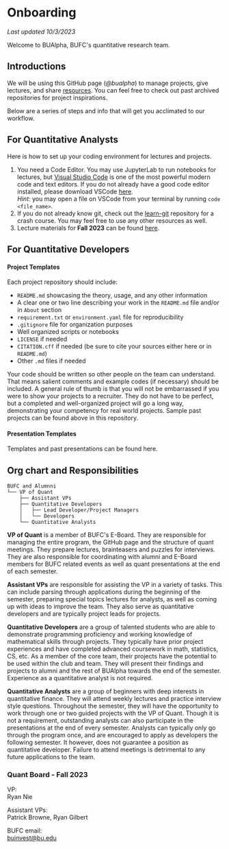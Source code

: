 # Onboarding
*Last updated 10/3/2023*

Welcome to BUAlpha, BUFC's quantitative research team.

## Introductions

We will be using this GitHub page (*@bualpha*) to manage projects, give lectures, and share [resources](https://github.com/bualpha/Resources). You can feel free to check out past archived repositories for project inspirations.

Below are a series of steps and info that will get you acclimated to our workflow.

## For Quantitative Analysts

Here is how to set up your coding environment for lectures and projects.

1. You need a Code Editor. You may use JupyterLab to run notebooks for lectures, but [Visual Studio Code](https://code.visualstudio.com/) is one of the most powerful modern code and text editors. If you do not already have a good code editor installed, please download VSCode [here](https://code.visualstudio.com/Download). \
*Hint:* you may open a file on VSCode from your terminal by running `code <file_name>`.
2. If you do not already know git, check out the [learn-git](https://github.com/bualpha/learn-git) repository for a crash course. You may feel free to use any other resources as well.
3. Lecture materials for **Fall 2023** can be found [here](https://github.com/bualpha/qa-f23).

## For Quantitative Developers

#### Project Templates
Each project repository should include:

* `README.md` showcasing the theory, usage, and any other information
* A clear one or two line describing your work in the `README.md` file and/or in `About` section
* `requirement.txt` or `environment.yaml` file for reproducibility
* `.gitignore` file for organization purposes
* Well organized scripts or notebooks
* `LICENSE` if needed
* `CITATION.cff` if needed (be sure to cite your sources either here or in `README.md`)
* Other `.md` files if needed

Your code should be written so other people on the team can understand. That means salient comments and example codes (if necessary) should be included. A general rule of thumb is that you will not be embarrassed if you were to show your projects to a recruiter. They do not have to be perfect, but a completed and well-organized project will go a long way, demonstrating your competency for real world projects. Sample past projects can be found above in this repository.

#### Presentation Templates
Templates and past presentations can be found here.

## Org chart and Responsibilities
```
BUFC and Alumnni
└── VP of Quant
    ├── Assistant VPs
    ├── Quantitative Developers
    │   ├── Lead Developer/Project Managers
    │   └── Developers
    └── Quantitative Analysts
```
**VP of Quant** is a member of BUFC's E-Board. They are responsible for managing the entire program, the GitHub page and the structure of quant meetings. They prepare lectures, brainteasers and puzzles for interviews. They are also responsible for coordinating with alumni and E-Board members for BUFC related events as well as quant presentations at the end of each semester.

**Assistant VPs** are responsible for assisting the VP in a variety of tasks. This can include parsing through applications during the beginning of the semester, preparing special topics lectures for analysts, as well as coming up with ideas to improve the team. They also serve as quantitative developers and are typically project leads for projects.

**Quantitative Developers** are a group of talented students who are able to demonstrate programming proficiency and working knowledge of mathematical skills through projects. They typically have prior project experiences and have completed advanced coursework in math, statistics, CS, etc. As a member of the core team, their projects have the potential to be used within the club and team. They will present their findings and projects to alumni and the rest of BUAlpha towards the end of the semester. Experience as a quantitative analyst is not required.

**Quantitative Analysts** are a group of beginners with deep interests in quantitative finance. They will attend weekly lectures and practice interview style questions. Throughout the semester, they will have the opportunity to work through one or two guided projects with the VP of Quant. Though it is not a requirement, outstanding analysts can also participate in the presentations at the end of every semester. Analysts can typically only go through the program once, and are encouraged to apply as developers the following semester. It however, does not guarantee a position as quantitative developer. Failure to attend meetings is detrimental to any future applications to the team. 

### Quant Board - Fall 2023
VP: \
Ryan Nie

Assistant VPs: \
Patrick Browne, Ryan Gilbert

BUFC email: \
[buinvest@bu.edu](mailto:buinvest@bu.edu)
